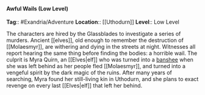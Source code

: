 #### Awful Wails (Low Level)
**Tag**:: #Exandria/Adventure
**Location**:: [[Uthodurn]]
**Level**:: Low Level

 The characters are hired by the Glassblades to investigate a series of murders. Ancient [[elves]], old enough to remember the destruction of [[Molaesmyr]], are withering and dying in the streets at night. Witnesses all report hearing the same thing before finding the bodies: a horrible wail. The culprit is Myra Quirn, an [[Elves|elf]] who was turned into a [banshee](https://www.dndbeyond.com/monsters/banshee) when she was left behind as her people fled [[Molaesmyr]], and turned into a vengeful spirit by the dark magic of the ruins. After many years of searching, Myra found her still-living kin in Uthodurn, and she plans to exact revenge on every last [[Elves|elf]] that left her behind.
